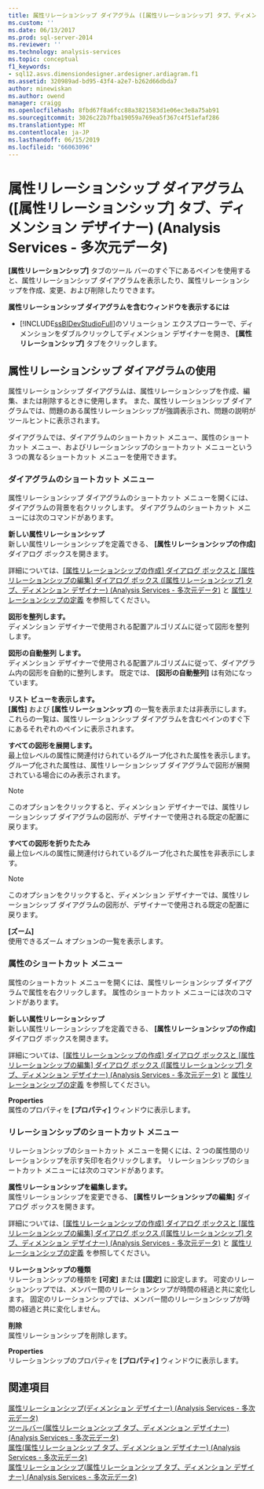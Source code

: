 ```yaml
---
title: 属性リレーションシップ ダイアグラム ([属性リレーションシップ] タブ、ディメンション デザイナー) (Analysis Services - 多次元データ) |Microsoft Docs
ms.custom: ''
ms.date: 06/13/2017
ms.prod: sql-server-2014
ms.reviewer: ''
ms.technology: analysis-services
ms.topic: conceptual
f1_keywords:
- sql12.asvs.dimensiondesigner.ardesigner.ardiagram.f1
ms.assetid: 320989ad-bd95-43f4-a2e7-b262d66dbda7
author: minewiskan
ms.author: owend
manager: craigg
ms.openlocfilehash: 8fbd67f8a6fcc88a3821583d1e06ec3e8a75ab91
ms.sourcegitcommit: 3026c22b7fba19059a769ea5f367c4f51efaf286
ms.translationtype: MT
ms.contentlocale: ja-JP
ms.lasthandoff: 06/15/2019
ms.locfileid: "66063096"
---
```

# <a name="attribute-relationship-diagram-attribute-relationship-designer-tab-dimension-designer-analysis-services---multidimensional-data"></a>属性リレーションシップ ダイアグラム ([属性リレーションシップ] タブ、ディメンション デザイナー) (Analysis Services - 多次元データ)
  **[属性リレーションシップ]** タブのツール バーのすぐ下にあるペインを使用すると、属性リレーションシップ ダイアグラムを表示したり、属性リレーションシップを作成、変更、および削除したりできます。  
  
 **属性リレーションシップ ダイアグラムを含むウィンドウを表示するには**  
  
-   [!INCLUDE[ssBIDevStudioFull](../includes/ssbidevstudiofull-md.md)]のソリューション エクスプローラーで、ディメンションをダブルクリックしてディメンション デザイナーを開き、 **[属性リレーションシップ]** タブをクリックします。  
  
## <a name="using-the-attribute-relationship-diagram"></a>属性リレーションシップ ダイアグラムの使用  
 属性リレーションシップ ダイアグラムは、属性リレーションシップを作成、編集、または削除するときに使用します。 また、属性リレーションシップ ダイアグラムでは、問題のある属性リレーションシップが強調表示され、問題の説明がツールヒントに表示されます。  
  
 ダイアグラムでは、ダイアグラムのショートカット メニュー、属性のショートカット メニュー、およびリレーションシップのショートカット メニューという 3 つの異なるショートカット メニューを使用できます。  
  
### <a name="diagram-shortcut-menu"></a>ダイアグラムのショートカット メニュー  
 属性リレーションシップ ダイアグラムのショートカット メニューを開くには、ダイアグラムの背景を右クリックします。 ダイアグラムのショートカット メニューには次のコマンドがあります。  
  
 **新しい属性リレーションシップ**  
 新しい属性リレーションシップを定義できる、 **[属性リレーションシップの作成]** ダイアログ ボックスを開きます。  
  
 詳細については、[[属性リレーションシップの作成] ダイアログ ボックスと [属性リレーションシップの編集] ダイアログ ボックス &#40;[属性リレーションシップ] タブ、ディメンション デザイナー&#41; &#40;Analysis Services - 多次元データ&#41;](create-edit-attribute-relationships-dialog-boxes-analysis-services-multidimensional-data.md) と [属性リレーションシップの定義](multidimensional-models/attribute-relationships-define.md) を参照してください。  
  
 **図形を整列します。**  
 ディメンション デザイナーで使用される配置アルゴリズムに従って図形を整列します。  
  
 **図形の自動整列 します。**  
 ディメンション デザイナーで使用される配置アルゴリズムに従って、ダイアグラム内の図形を自動的に整列します。 既定では、 **[図形の自動整列]** は有効になっています。  
  
 **リスト ビューを表示します。**  
 **[属性]** および **[属性リレーションシップ]** の一覧を表示または非表示にします。 これらの一覧は、属性リレーションシップ ダイアグラムを含むペインのすぐ下にあるそれぞれのペインに表示されます。  
  
 **すべての図形を展開します。**  
 最上位レベルの属性に関連付けられているグループ化された属性を表示します。 グループ化された属性は、属性リレーションシップ ダイアグラムで図形が展開されている場合にのみ表示されます。  
  
> [!NOTE]  
>  このオプションをクリックすると、ディメンション デザイナーでは、属性リレーションシップ ダイアグラムの図形が、デザイナーで使用される既定の配置に戻ります。  
  
 **すべての図形を折りたたみ**  
 最上位レベルの属性に関連付けられているグループ化された属性を非表示にします。  
  
> [!NOTE]  
>  このオプションをクリックすると、ディメンション デザイナーでは、属性リレーションシップ ダイアグラムの図形が、デザイナーで使用される既定の配置に戻ります。  
  
 **[ズーム]**  
 使用できるズーム オプションの一覧を表示します。  
  
### <a name="attribute-shortcut-menu"></a>属性のショートカット メニュー  
 属性のショートカット メニューを開くには、属性リレーションシップ ダイアグラムで属性を右クリックします。 属性のショートカット メニューには次のコマンドがあります。  
  
 **新しい属性リレーションシップ**  
 新しい属性リレーションシップを定義できる、 **[属性リレーションシップの作成]** ダイアログ ボックスを開きます。  
  
 詳細については、[[属性リレーションシップの作成] ダイアログ ボックスと [属性リレーションシップの編集] ダイアログ ボックス &#40;[属性リレーションシップ] タブ、ディメンション デザイナー&#41; &#40;Analysis Services - 多次元データ&#41;](create-edit-attribute-relationships-dialog-boxes-analysis-services-multidimensional-data.md) と [属性リレーションシップの定義](multidimensional-models/attribute-relationships-define.md) を参照してください。  
  
 **Properties**  
 属性のプロパティを **[プロパティ]** ウィンドウに表示します。  
  
### <a name="relationship-shortcut-menu"></a>リレーションシップのショートカット メニュー  
 リレーションシップのショートカット メニューを開くには、2 つの属性間のリレーションシップを示す矢印を右クリックします。 リレーションシップのショートカット メニューには次のコマンドがあります。  
  
 **属性リレーションシップを編集します。**  
 属性リレーションシップを変更できる、 **[属性リレーションシップの編集]** ダイアログ ボックスを開きます。  
  
 詳細については、[[属性リレーションシップの作成] ダイアログ ボックスと [属性リレーションシップの編集] ダイアログ ボックス &#40;[属性リレーションシップ] タブ、ディメンション デザイナー&#41; &#40;Analysis Services - 多次元データ&#41;](create-edit-attribute-relationships-dialog-boxes-analysis-services-multidimensional-data.md) と [属性リレーションシップの定義](multidimensional-models/attribute-relationships-define.md) を参照してください。  
  
 **リレーションシップの種類**  
 リレーションシップの種類を **[可変]** または **[固定]** に設定します。 可変のリレーションシップでは、メンバー間のリレーションシップが時間の経過と共に変化します。 固定のリレーションシップでは、メンバー間のリレーションシップが時間の経過と共に変化しません。  
  
 **削除**  
 属性リレーションシップを削除します。  
  
 **Properties**  
 リレーションシップのプロパティを **[プロパティ]** ウィンドウに表示します。  
  
## <a name="see-also"></a>関連項目  
 [属性リレーションシップ&#40;ディメンション デザイナー&#41; &#40;Analysis Services - 多次元データ&#41;](attribute-relationships-dimension-designer-analysis-services-multidimensional-data.md)   
 [ツールバー&#40;属性リレーションシップ タブ、ディメンション デザイナー&#41; &#40;Analysis Services - 多次元データ&#41;](toolbar-attribute-relationship-dimension-designer-analysis-services-multidimensional-data.md)   
 [属性&#40;属性リレーションシップ タブ、ディメンション デザイナー&#41; &#40;Analysis Services - 多次元データ&#41;](attributes-designer-tab-dimension-designer-analysis-services-multidimensional-data.md)   
 [属性リレーションシップ&#40;属性リレーションシップ タブ、ディメンション デザイナー&#41; &#40;Analysis Services - 多次元データ&#41;](attribute-relationships-designer-tab-dimension-designer-analysis-services-multidimensional-data.md)  
  
  
